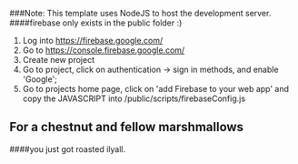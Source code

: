 
###Note: This template uses NodeJS to host the development server.
####firebase only exists in the public folder :)
1. Log into https://firebase.google.com/
2. Go to https://console.firebase.google.com/
3. Create new project
4. Go to project, click on authentication -> sign in methods, and enable 'Google';
6. Go to projects home page, click on 'add Firebase to your web app' and copy the JAVASCRIPT into /public/scripts/firebaseConfig.js





## For a chestnut and fellow marshmallows
####you just got roasted
ilyall.
